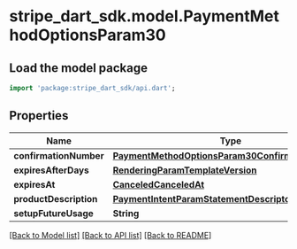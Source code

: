 # stripe_dart_sdk.model.PaymentMethodOptionsParam30

## Load the model package
```dart
import 'package:stripe_dart_sdk/api.dart';
```

## Properties
Name | Type | Description | Notes
------------ | ------------- | ------------- | -------------
**confirmationNumber** | [**PaymentMethodOptionsParam30ConfirmationNumber**](PaymentMethodOptionsParam30ConfirmationNumber.md) |  | [optional] 
**expiresAfterDays** | [**RenderingParamTemplateVersion**](RenderingParamTemplateVersion.md) |  | [optional] 
**expiresAt** | [**CanceledCanceledAt**](CanceledCanceledAt.md) |  | [optional] 
**productDescription** | [**PaymentIntentParamStatementDescriptorSuffixKana**](PaymentIntentParamStatementDescriptorSuffixKana.md) |  | [optional] 
**setupFutureUsage** | **String** |  | [optional] 

[[Back to Model list]](../README.md#documentation-for-models) [[Back to API list]](../README.md#documentation-for-api-endpoints) [[Back to README]](../README.md)


